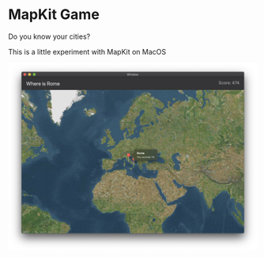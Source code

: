 #  MapKit Game
Do you know your cities?

This is a little experiment with MapKit on MacOS

![screenshot](img/screenshot.png)

